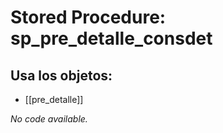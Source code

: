 # Stored Procedure: sp_pre_detalle_consdet

## Usa los objetos:
- [[pre_detalle]]

*No code available.*
